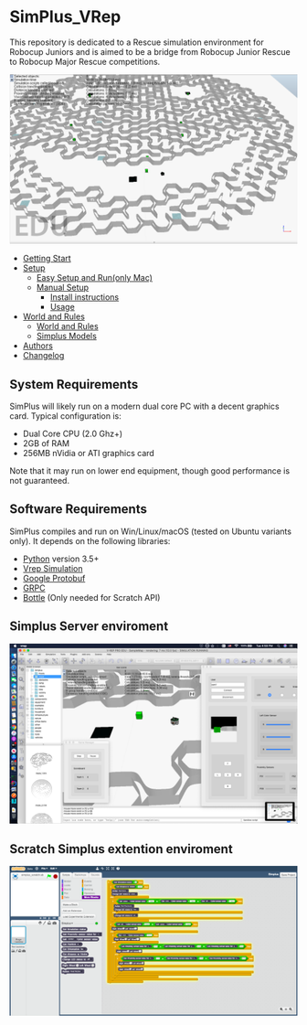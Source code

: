 # SimPlus_VRep
This repository is dedicated to a Rescue simulation environment for Robocup Juniors and is aimed to be a bridge from Robocup Junior Rescue to Robocup Major Rescue competitions.

![SimPlus on macOS](docs/img/world2.png?raw=true "Simplus on macOS")

- [Getting Start](https://github.com/Robocup-simplus/simplus_vrep/wiki)
- [Setup](README.md)
  - [Easy Setup and Run(only Mac)](EASY_SETUP.md)
  - [Manual Setup](MANUAL_SETUP.md)   
    - [Install instructions](MANUAL_SETUP.md#vrep-installation)
    - [Usage](MANUAL_SETUP.md#usage)
- [World and Rules](WORLD.md)
  - [World and Rules](WORLD.md)
  - [Simplus Models](MODELS.md)
- [Authors](AUTHORS.md)
- [Changelog](CHANGELOG.md)

System Requirements
-----------------------

SimPlus will likely run on a modern dual core PC with a decent graphics card. Typical configuration is:

- Dual Core CPU (2.0 Ghz+)
- 2GB of RAM
- 256MB nVidia or ATI graphics card

Note that it may run on lower end equipment, though good performance is not guaranteed.


Software Requirements
---------------------

SimPlus compiles and run on Win/Linux/macOS (tested on Ubuntu variants only). It depends on the following libraries:

- [Python](https://www.python.org) version 3.5+ 
- [Vrep Simulation](http://www.coppeliarobotics.com)
- [Google Protobuf](https://github.com/google/protobuf)
- [GRPC](http://grpc.io)
- [Bottle](https://bottlepy.org/docs/dev/) (Only needed for Scratch API)

Simplus Server enviroment 
---------------------
![SimPlus on macOS](docs/img/full.png?raw=true "Simplus server")

Scratch Simplus extention enviroment
---------------------

![Scratch sample code](docs/img/scratch.png?raw=true "Scratch Simplus extention")


